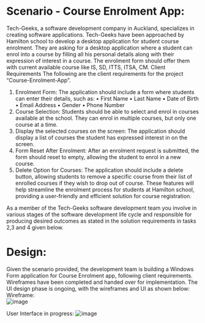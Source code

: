 # Scenario - Course Enrolment App:
Tech-Geeks, a software development company in Auckland, specializes in creating software applications. Tech-Geeks have been approached by Hamilton school to develop a desktop application for student course enrolment. 
They are asking for a desktop application where a student can enrol into a course by filling all his personal details along with their expression of interest in a course. The enrolment form should offer them with current available course like IS, SD, ITTS, ITSA, CM. 
Client Requirements
The following are the client requirements for the project “Course-Enrolment-App”.
1.	Enrolment Form: The application should include a form where students can enter their details, such as:
•	First Name
•	Last Name
•	Date of Birth
•	Email Address
•	Gender
•	Phone Number
2.	Course Selection: Students should be able to select and enrol in courses available at the school. They can enrol in multiple courses, but only one course at a time.
3.	Display the selected courses on the screen: The application should display a list of courses the student has expressed interest in on the screen.
4.	Form Reset After Enrolment: After an enrolment request is submitted, the form should reset to empty, allowing the student to enrol in a new course.
5.	Delete Option for Courses: The application should include a delete button, allowing students to remove a specific course from their list of enrolled courses if they wish to drop out of course.
These features will help streamline the enrolment process for students at Hamilton school, providing a user-friendly and efficient solution for course registration.

As a member of the Tech-Geeks software development team you involve in various stages of the software development life cycle and responsible for producing desired outcomes as stated in the solution requirements in tasks 2,3 and 4 given below.    
# Design: 
Given the scenario provided, the development team is building a Windows Form application for Course Enrolment app, following client requirements. Wireframes have been completed and handed over for implementation. The UI design phase is ongoing, with the wireframes and UI as shown below:
Wireframe:  
![image](https://github.com/VijayashanthiGajula/L5ISv2-24T2-Assessment1--PP/assets/47542612/df0c08e4-c855-4b3d-a894-5f2d45998be4)

User Interface in progress:
 ![image](https://github.com/VijayashanthiGajula/L5ISv2-24T2-Assessment1--PP/assets/47542612/4d494860-47d0-4e3d-815b-45118a28223f)




